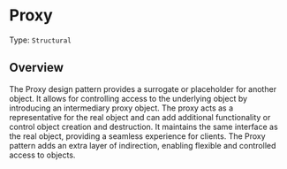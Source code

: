 # Proxy

Type: `Structural`

## Overview

The Proxy design pattern provides a surrogate or placeholder for another object. It allows for controlling access to the underlying object by introducing an intermediary proxy object. The proxy acts as a representative for the real object and can add additional functionality or control object creation and destruction. It maintains the same interface as the real object, providing a seamless experience for clients. The Proxy pattern adds an extra layer of indirection, enabling flexible and controlled access to objects.
